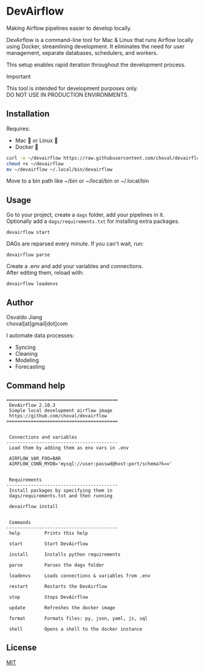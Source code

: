 # DevAirflow

Making Airflow pipelines easier to develop locally.

DevAirflow is a command-line tool for Mac & Linux that runs Airflow locally using Docker, streamlining development. It eliminates the need for user management, separate databases, schedulers, and workers.

This setup enables rapid iteration throughout the development process.

> [!IMPORTANT]  
> This tool is intended for development purposes only.  
> DO NOT USE IN PRODUCTION ENVIRONMENTS.

## Installation

Requires:

- Mac 🍎 or Linux 🐧
- Docker 🐳

```sh
curl -o ~/devairflow https://raw.githubusercontent.com/choval/devairflow/master/devairflow
chmod +x ~/devairflow
mv ~/devairflow ~/.local/bin/devairflow
```

Move to a bin path like ~/bin or ~/local/bin or ~/.local/bin

## Usage


Go to your project, create a `dags` folder, add your pipelines in it.  
Optionally add a `dags/requirements.txt` for installing extra packages.

```
devairflow start
```

DAGs are reparsed every minute. If you can't wait, run:

```
devairflow parse
```

Create a .env and add your variables and connections.  
After editing them, reload with:

```
devairflow loadenvs
```

## Author

Osvaldo Jiang  
choval[at]gmail[dot]com

I automate data processes:

- Syncing
- Cleaning
- Modeling
- Forecasting


## Command help

```
=========================================
 DevAirflow 2.10.3
 Simple local development airflow image
 https://github.com/choval/devairflow
=========================================


 Connections and variables
-----------------------------------------
 Load them by adding them as env vars in .env

 AIRFLOW_VAR_FOO=BAR
 AIRFLOW_CONN_MYDB='mysql://user:passwd@host:port/schema?k=v'


 Requirements
-----------------------------------------
 Install packages by specifying them in
 dags/requirements.txt and then running

 devairflow install


 Commands
-----------------------------------------
 help         Prints this help

 start        Start DevAirflow

 install      Installs python requirements

 parse        Parses the dags folder

 loadenvs     Loads connections & variables from .env

 restart      Restarts the DevAirflow

 stop         Stops DevAirflow

 update       Refreshes the docker image

 format       Formats files: py, json, yaml, js, sql

 shell        Opens a shell to the docker instance
```

## License

[MIT](./LICENSE)

